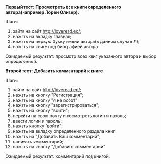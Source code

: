 **Первый тест: Просмотреть все книги определенного автора(например Лорен Оливер).**

Шаги: 
1. зайти на сайт http://loveread.ec/;
2. нажать на вкладку главная;
3. нажать на первую букву имени автора(в данном случае Л);
4. нажать на книгу под биографией автора

Ожидаемый результат: просмотр всех книг указанного автора и выбор определенной.



**Второй тест: Добавить комментарий к книге**

Шаги: 
1. зайти на сайт http://loveread.ec/;
2. нажать на кнопку "Регистрация";
3. нажать на кнопку "я не робот";
4. нажать на кнопку "зарегистрироваться";
5. нажать на кнопку "войти";
6. перейти на свою почту и посмотреть логин и пароль;
7. ввести логин и пароль;
8. нажать кнопку "войти";
9. нажать на вкладку определенного раздела книг;
10. нажать на "Добавить Ваш комментарий";
11. написать комментарий;
12. нажать на кнопку "Добавить комментарий"

Ожидаемый результат: комментарий под книгой.
